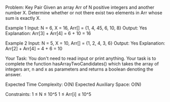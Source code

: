 Problem: Key Pair
Given an array Arr of N positive integers and another number X. Determine whether or not there exist two elements in Arr whose sum is exactly X.

Example 1
Input: N = 6, X = 16, Arr[] = {1, 4, 45, 6, 10, 8}
Output: Yes
Explanation: Arr[3] + Arr[4] = 6 + 10 = 16

Example 2
Input: N = 5, X = 10, Arr[] = {1, 2, 4, 3, 6}
Output: Yes
Explanation: Arr[2] + Arr[4] = 4 + 6 = 10

Your Task:
You don't need to read input or print anything. Your task is to complete the function hasArrayTwoCandidates() which takes the array of integers arr, n and x as parameters and returns a boolean denoting the answer.

Expected Time Complexity: O(N)
Expected Auxiliary Space: O(N)

Constraints:
1 ≤ N ≤ 10^5
1 ≤ Arr[i] ≤ 10^5